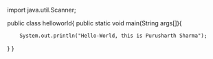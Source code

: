 import java.util.Scanner;

public class helloworld{
  public static void main(String args[]){
      
        System.out.println("Hello-World, this is Purusharth Sharma");
        
  }
}
